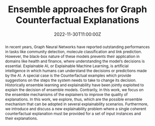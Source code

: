 ---
title: 'Ensemble approaches for Graph Counterfactual Explanations'

# Authors
# If you created a profile for a user (e.g. the default `admin` user), write the username (folder name) here
# and it will be replaced with their full name and linked to their profile.
authors:
  - Mario Alfonso Prado-Romero
  - Bardh Prenkaj
  - Giovanni Stilo
  - Alessandro Celi
  - Ernesto Estevanell-Valladares
  - Daniel Alejandro Valdés-Pérez

date: '2022-11-30T11:00:00Z'
#doi: '10.1145/3412841.3441883'

# Publication type.
# Legend: 0 = Uncategorized; 1 = Conference paper; 2 = Journal article;
# 3 = Preprint / Working Paper; 4 = Report; 5 = Book; 6 = Book section;
# 7 = Thesis; 8 = Patent
publication_types: ['1']

# Publication name and optional abbreviated publication name.
publication: In *3rd Italian Workshop on Explainable Artificial Intelligence, *
publication_short: In *XAI.it 2022*

abstract: In recent years, Graph Neural Networks have reported outstanding performances in tasks like community detection, molecule classification and link prediction. However, the black-box nature of these models prevents their application in domains like health and finance, where understanding the model’s decisions is essential. Explainable AI, or Explainable Machine Learning, is artificial intelligence in which humans can understand the decisions or predictions made by the AI. A special case is the Counterfactual examples which provide suggestions on the steps the system needs to take to change its decision. Historically ensemble learning and explainability have been jointly exploited to explain the decision of ensemble models. Contrarily, in this work, we focus on the ensemble mechanisms of the explainers to improve the quality of explanations. In this work, we explore, thus, which are the possible ensemble mechanism that can be adopted in several explainability scenarios. Furthermore, we introduce and discuss a new explainability problem where a single coherent counterfactual explanation must be provided for a set of input instances and their explanations.

tags: ['counterfactual', 'explainability']

# Display this page in the Featured widget?
featured: false

# Custom links (uncomment lines below)
# links:
# - name: Custom Link
#   url: http://example.org

url_pdf: ''
url_code: 'https://github.com/MarioTheOne/GRETEL'
url_dataset: ''
url_poster: ''
url_project: ''
url_slides: ''
url_source: ''
url_video: ''

# Featured image
# To use, add an image named `featured.jpg/png` to your page's folder.
image:
  caption: 'Example of three different drugs (i.e. buformin, phenformin, and menformin). All three drugs inhibit the growth and development of cancer, but they can also treat other complications. Buformin is a metabolic antiviral that inhibits the mTOR pathway used by influenza. Phenformin improves glycemic control by regulating insulin sensitivity to treat diabetes. Menformin can treat polycystic ovary syndrome.'
  focal_point: ''
  preview_only: false


# Slides (optional).
#   Associate this publication with Markdown slides.
#   Simply enter your slide deck's filename without extension.
#   E.g. `slides: "example"` references `content/slides/example/index.md`.
#   Otherwise, set `slides: ""`.
#slides: example
---